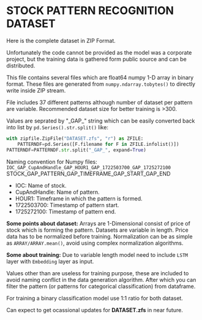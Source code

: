# STOCK PATTERN RECOGNITION DATASET

Here is the complete dataset in ZIP Format.

Unfortunately the code cannot be provided as the model was a corporate project,
but the training data is gathered form public source and can be distributed.

This file contains several files which are float64 numpy 1-D array in binary format.
These files are generated from `numpy.ndarray.tobytes()` to directly write inside ZIP stream.

File includes 37 different patterns although number of dataset per pattern are variable.
Recommended dataset size for better training is >300.

Values are seprated by "\_GAP\_" string which can be easily converted back into list by `pd.Series().str.split()` like:
``` python
with zipfile.ZipFile("DATASET.zfs", "r") as ZFILE:
    PATTERNDF=pd.Series([F.filename for F in ZFILE.infolist()])
PATTERNDF=PATTERNDF.str.split("_GAP_", expand=True)
```
Naming convention for Numpy files:
`IOC_GAP_CupAndHandle_GAP_HOUR1_GAP_1722503700_GAP_1725272100`
STOCK_GAP_PATTERN_GAP_TIMEFRAME_GAP_START_GAP_END

- IOC: Name of stock.
- CupAndHandle: Name of pattern.
- HOUR1: Timeframe in which the pattern is formed.
- 1722503700: Timestamp of pattern start.
- 1725272100: Timestamp of pattern end.

__Some points about dataset:__
Arrays are 1-Dimensional consist of price of stock which is forming the pattern.
Datasets are variable in length.
Price data has to be normalized before training.
Normalization can be as simple as `ARRAY/ARRAY.mean()`, avoid using complex normalization algorithms.

__Some about training:__
Due to variable length model need to include `LSTM` layer with `Embedding` layer as input.

Values other than <PATTERN> are useless for training purpose, these are included to avoid naming conflict in the data generation algorithm.
After which you can filter the pattern (or patterns for categorical classification) from dataframe.

For training a binary classification model use 1:1 ratio for both dataset.

Can expect to get ocassional updates for **DATASET.zfs** in near future.
